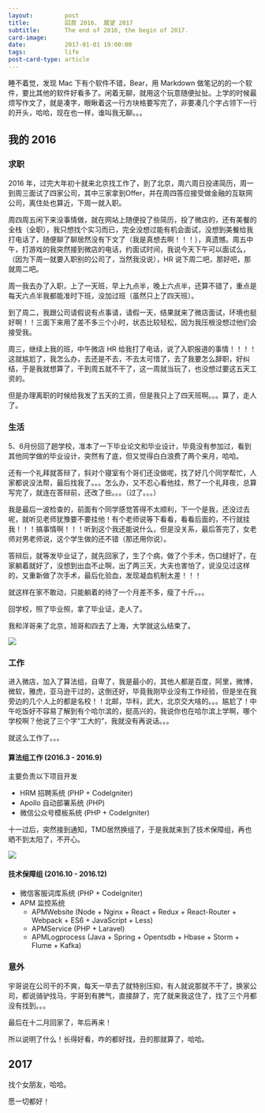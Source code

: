 ```yaml
---
layout:         post
title:          回首 2016， 展望 2017
subtitle:       The end of 2016, the begin of 2017.
card-image:     
date:           2017-01-01 19:00:00
tags:           life
post-card-type: article
---
```


睡不着觉，发现 Mac 下有个软件不错，Bear，用 Markdown 做笔记的的一个软件，要比其他的软件好看多了。闲着无聊，就用这个玩意随便扯扯。上学的时候最烦写作文了，就是凑字，眼瞅着这一行方块格要写完了，非要凑几个字占领下一行的开头，哈哈，现在也一样，谁叫我无聊。。。

## 我的 2016
### 求职
2016 年，过完大年初十就来北京找工作了，到了北京，周六周日投递简历，周一到周三面试了四家公司，其中三家拿到Offer，并在周四答应接受做金融的互联网公司，离住处也算近，下周一就入职。

周四周五闲下来没事情做，就在网站上随便投了些简历，投了微店的，还有美餐的全栈（全职），我只想找个实习而已，完全没想过能有机会面试，没想到美餐给我打电话了，随便聊了聊居然没有下文了（我是真想去啊！！！），真遗憾。周五中午，打游戏的我突然接到微店的电话，约面试时间，我说今天下午可以面试么，（因为下周一就要入职别的公司了，当然我没说），HR 说下周二吧，那好吧，那就周二吧。

周一我去办了入职，上了一天班，早上九点半，晚上六点半，还算不错了，重点是每天六点半我都能准时下班，没加过班（虽然只上了四天班）。

到了周二，我跟公司请假说有点事请，请假一天，结果就来了微店面试，环境也挺好啊！！三面下来用了差不多三个小时，状态比较轻松，因为我压根没想过他们会接受我。

周三，继续上我的班，中午微店 HR 给我打了电话，说了入职报道的事情！！！！这就尴尬了，我怎么办，去还是不去，不去太可惜了，去了我要怎么辞职，好纠结，于是我就想算了，干到周五就不干了，这一周就当玩了，也没想过要这五天工资的。

但是办理离职的时候给我发了五天的工资，但是我只上了四天班啊。。。算了，走人了。

### 生活
5、6月份回了趟学校，准本了一下毕业论文和毕业设计，毕竟没有参加过，看到其他同学做的毕业设计，突然有了底，但又觉得白白浪费了两个来月，哈哈。

还有一个礼拜就答辩了，斜对个寝室有个哥们还没做呢，找了好几个同学帮忙，人家都说没法帮，最后找我了。。。怎么办，又不忍心看他挂，熬了一个礼拜夜，总算写完了，就连在答辩前，还改了些。。。（过了。。。）

我是最后一波检查的，前面有个同学感觉答得不太顺利，下一个是我，还没过去呢，就听见老师犹豫要不要挂他！有个老师说等下看看，看看后面的，不行就挂我！！！搞事情啊！！！听到这个我还能说什么，但是没关系，最后答完了，女老师对男老师说，这个学生做的还不错（那还用你说）。

答辩后，就等发毕业证了，就先回家了，生了个病，做了个手术，伤口缝好了，在家躺着就好了，没想到出血不止啊，出了两三天，大夫也害怕了，说没见过这样的，又重新做了次手术，最后化验血，发现凝血机制太差！！！

就这样在家不敢动，只能躺着的待了一个月差不多，瘦了十斤。。。

回学校，照了毕业照，拿了毕业证，走人了。

我和洋哥来了北京，旭哥和四去了上海，大学就这么结束了。

![](https://ww2.sinaimg.cn/large/006tKfTcgw1fbcei9mlf2j30ke0ro45v.jpg)

### 工作
进入微店，加入了算法组，自卑了，我是最小的，其他人都是百度，阿里，微博，微软，雅虎，亚马逊干过的，这倒还好，毕竟我刚毕业没有工作经验，但是坐在我旁边的几个人上的都是名校！！北邮，华科，武大，北京交大啥的。。。尴尬了！中午吃饭好不容易了解到有个哈尔滨的，挺高兴的，我说你也在哈尔滨上学啊，哪个学校啊？他说了三个字“工大的”，我就没有再说话。。。

就这么工作了。。。

#### 算法组工作 (2016.3 - 2016.9)
主要负责以下项目开发

* HRM 招聘系统 (PHP + CodeIgniter)
* Apollo 自动部署系统 (PHP)
* 微信公众号模板系统 (PHP + CodeIgniter)

十一过后，突然接到通知，TMD居然换组了，于是我就来到了技术保障组，再也晒不到太阳了，不开心。

![](https://ww1.sinaimg.cn/large/006tKfTcgw1fbcei78xy9j30wk0oa7dq.jpg)

#### 技术保障组 (2016.10 - 2016.12)
* 微信客服词库系统 (PHP + CodeIgniter)
* APM 监控系统
	* APMWebsite (Node + Nginx + React + Redux + React-Router + Webpack + ES6 + JavaScript + Less)
	* APMService (PHP + Laravel)
	* APMLogprocess (Java + Spring + Opentsdb + Hbase + Storm + Flume + Kafka)

### 意外
宇哥说在公司干的不爽，每天一早去了就特别压抑，有人就说那就不干了，换家公司，都说骑驴找马，宇哥到有脾气，直接辞了，完了就来我这住了，找了三个月都没有找到。。。

最后在十二月回家了，年后再来！

所以说明了什么！长得好看，咋的都好找，丑的那就算了，哈哈。

## 2017
找个女朋友，哈哈。

愿一切都好！
